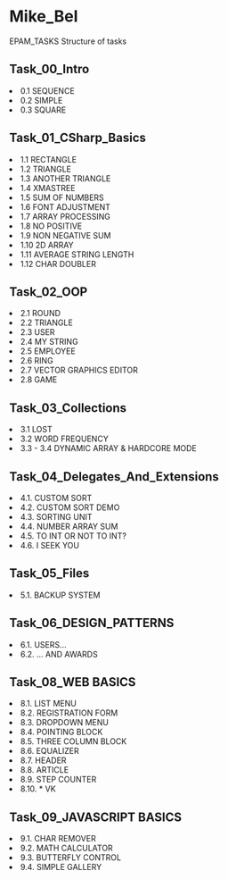 # Mike_Bel
EPAM_TASKS
Structure of tasks

## Task_00_Intro
<li>0.1   SEQUENCE</li>
<li>0.2   SIMPLE</li>
<li>0.3   SQUARE</li>

## Task_01_CSharp_Basics
<li>1.1   RECTANGLE</li>
<li>1.2   TRIANGLE</li>
<li>1.3   ANOTHER TRIANGLE</li>
<li>1.4   XMASTREE</li>
<li>1.5   SUM OF NUMBERS</li>
<li>1.6   FONT ADJUSTMENT</li>
<li>1.7   ARRAY PROCESSING</li>
<li>1.8   NO POSITIVE</li>
<li>1.9   NON NEGATIVE SUM</li>
<li>1.10  2D ARRAY</li>
<li>1.11  AVERAGE STRING LENGTH</li>
<li>1.12  CHAR DOUBLER</li>

## Task_02_OOP
<li>2.1   ROUND</li>
<li>2.2   TRIANGLE</li>
<li>2.3   USER</li>
<li>2.4   MY STRING</li>
<li>2.5   EMPLOYEE</li>
<li>2.6   RING</li>
<li>2.7   VECTOR GRAPHICS EDITOR</li>
<li>2.8   GAME</li>

## Task_03_Collections
<li>3.1   LOST</li>
<li>3.2   WORD FREQUENCY</li>
<li>3.3 - 3.4   DYNAMIC ARRAY & HARDCORE MODE</li>

## Task_04_Delegates_And_Extensions
<li>4.1.  CUSTOM SORT</li>
<li>4.2.  CUSTOM SORT DEMO</li>
<li>4.3.	SORTING UNIT</li>
<li>4.4.	NUMBER ARRAY SUM</li>
<li>4.5.	TO INT OR NOT TO INT?</li>
<li>4.6.	I SEEK YOU</li>

## Task_05_Files
<li>5.1.	BACKUP SYSTEM</li>

## Task_06_DESIGN_PATTERNS
<li>6.1.	USERS…</li>
<li>6.2.	… AND AWARDS</li>

## Task_08_WEB BASICS
<li>8.1. LIST MENU</li>
<li>8.2. REGISTRATION FORM</li>
<li>8.3. DROPDOWN MENU</li>
<li>8.4. POINTING BLOCK</li>
<li>8.5. THREE COLUMN BLOCK</li>
<li>8.6. EQUALIZER</li>
<li>8.7. HEADER</li>
<li>8.8. ARTICLE</li>
<li>8.9. STEP COUNTER</li>
<li>8.10. * VK</li>

## Task_09_JAVASCRIPT BASICS
<li>9.1. CHAR REMOVER</li>
<li>9.2. MATH CALCULATOR</li>
<li>9.3. BUTTERFLY CONTROL</li>
<li>9.4. SIMPLE GALLERY</li>
